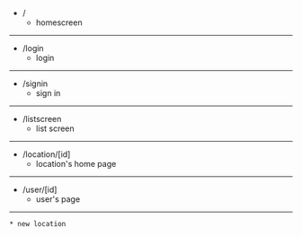 * /
    * homescreen
---
* /login
    * login
---
* /signin
    * sign in
---
* /listscreen
    * list screen 
---
* /location/[id]
    * location's home page 
---
* /user/[id]
    * user's page 
---
    * new location